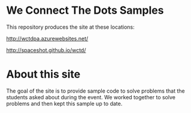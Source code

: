 # We Connect The Dots Samples
This repository produces the site at these locations:

http://wctdpa.azurewebsites.net/

http://spaceshot.github.io/wctd/

# About this site
The goal of the site is to provide sample code to solve problems that the students asked about during the event.  We worked together to solve problems and then kept this sample up to date.
